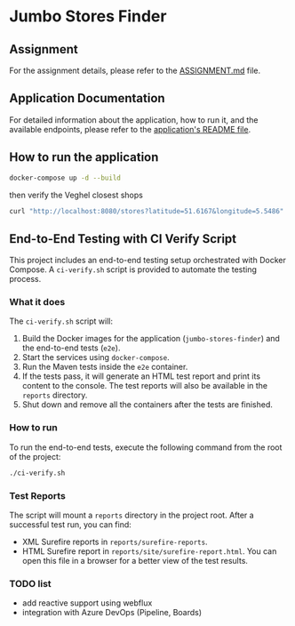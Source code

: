 # Jumbo Stores Finder

## Assignment

For the assignment details, please refer to the [ASSIGNMENT.md](ASSIGNMENT.md) file.

## Application Documentation

For detailed information about the application, how to run it, and the available endpoints, please refer to the [application's README file](jumbo-stores-finder/README.md).

## How to run the application

```bash
docker-compose up -d --build
```
then verify the Veghel closest shops 
```bash
curl "http://localhost:8080/stores?latitude=51.6167&longitude=5.5486"
```

## End-to-End Testing with CI Verify Script

This project includes an end-to-end testing setup orchestrated with Docker Compose. A `ci-verify.sh` script is provided to automate the testing process.

### What it does

The `ci-verify.sh` script will:

1.  Build the Docker images for the application (`jumbo-stores-finder`) and the end-to-end tests (`e2e`).
2.  Start the services using `docker-compose`.
3.  Run the Maven tests inside the `e2e` container.
4.  If the tests pass, it will generate an HTML test report and print its content to the console. The test reports will also be available in the `reports` directory.
5.  Shut down and remove all the containers after the tests are finished.

### How to run

To run the end-to-end tests, execute the following command from the root of the project:

```bash
./ci-verify.sh
```

### Test Reports

The script will mount a `reports` directory in the project root. After a successful test run, you can find:

-   XML Surefire reports in `reports/surefire-reports`.
-   HTML Surefire report in `reports/site/surefire-report.html`. You can open this file in a browser for a better view of the test results. 


### TODO list

* add reactive support using webflux
* integration with Azure DevOps (Pipeline, Boards)